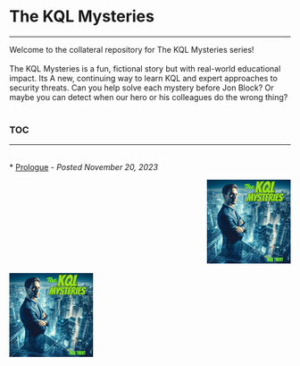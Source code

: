 # The KQL Mysteries
---
Welcome to the collateral repository for The KQL Mysteries series!
<br><br>
The KQL Mysteries is a fun, fictional story but with real-world educational impact. Its A new, continuing way to learn KQL and expert approaches to security threats. Can you help solve each mystery before Jon Block? 
Or maybe you can detect when our hero or his colleagues do the wrong thing?
<br><br>
### TOC
---
<br>
* <a href="https://rodtrent.substack.com/p/the-kql-mysteries-prologue" target="_blank">Prologue</a> - <i>Posted November 20, 2023</i><br>


<p align="right"><img src="https://github.com/rod-trent/KQLMysteries/blob/main/Images/supersmall.png" alt="The KQL Mysteries"></center></p>

![The KQL Mysteries](https://github.com/rod-trent/KQLMysteries/blob/main/Images/supersmall.png)


